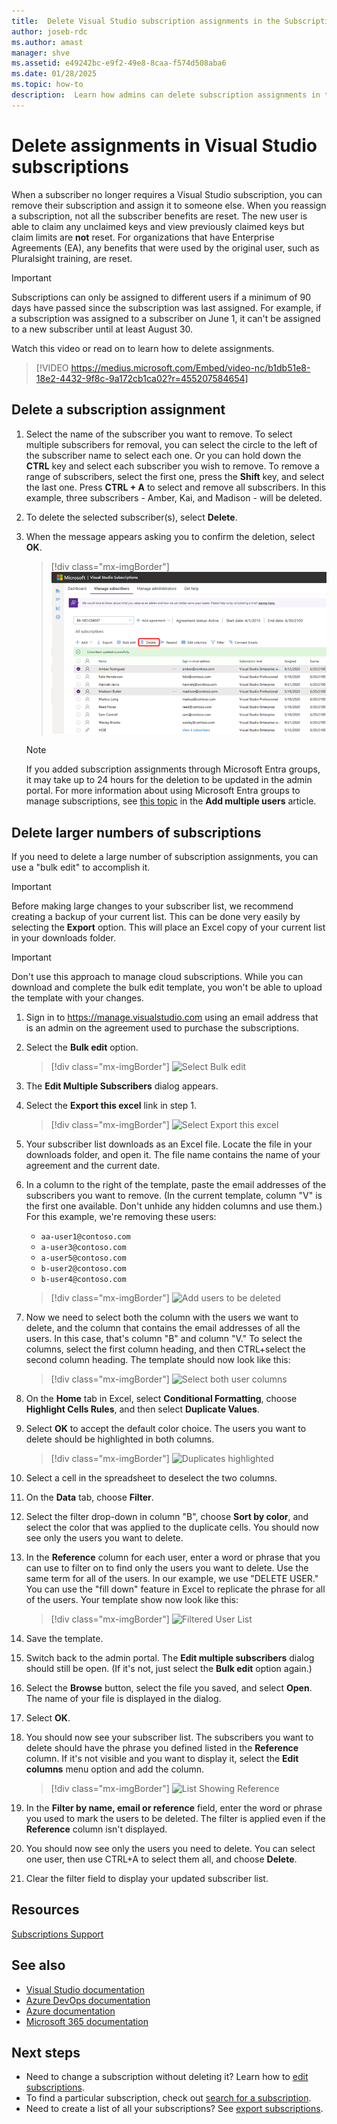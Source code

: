 ```yaml
---
title:  Delete Visual Studio subscription assignments in the Subscriptions Admin Portal
author: joseb-rdc
ms.author: amast
manager: shve
ms.assetid: e49242bc-e9f2-49e8-8caa-f574d508aba6
ms.date: 01/28/2025
ms.topic: how-to
description:  Learn how admins can delete subscription assignments in the Visual Studio Subscriptions Admin Portal.
---
```


# Delete assignments in Visual Studio subscriptions

When a subscriber no longer requires a Visual Studio subscription, you can remove their subscription and assign it to someone else. When you reassign a subscription, not all the subscriber benefits are reset. The new user is able to claim any unclaimed keys and view previously claimed keys but claim limits are **not** reset. For organizations that have Enterprise Agreements (EA), any benefits that were used by the original user, such as Pluralsight training, are reset. 

> [!IMPORTANT]
> Subscriptions can only be assigned to different users if a minimum of 90 days have passed since the subscription was last assigned. For example, if a subscription was assigned to a subscriber on June 1, it can't be assigned to a new subscriber until at least August 30. 

Watch this video or read on to learn how to delete assignments. 

> [!VIDEO https://medius.microsoft.com/Embed/video-nc/b1db51e8-18e2-4432-9f8c-9a172cb1ca02?r=455207584654]

## Delete a subscription assignment

1. Select the name of the subscriber you want to remove. To select multiple subscribers for removal, you can select the circle to the left of the subscriber name to select each one. Or you can hold down the **CTRL** key and select each subscriber you wish to remove. To remove a range of subscribers, select the first one, press the **Shift** key, and select the last one. Press **CTRL + A** to select and remove all subscribers. In this example, three subscribers - Amber, Kai, and Madison - will be deleted. 
2. To delete the selected subscriber(s), select **Delete**.
3. When the message appears asking you to confirm the deletion, select **OK**.
   > [!div class="mx-imgBorder"]
   > ![Delete subscribers](_img/delete-license/delete-subscribers.png "Screenshot of manage subscribers page in the admin portal. The Delete menu option is highlighted.")

   > [!NOTE]
   > If you added subscription assignments through Microsoft Entra groups, it may take up to 24 hours for the deletion to be updated in the admin portal. For more information about using Microsoft Entra groups to manage subscriptions, see [this topic](assign-license-bulk.md#use-entra-id-groups-to-assign-subscriptions) in the **Add multiple users** article. 

## Delete larger numbers of subscriptions

If you need to delete a large number of subscription assignments, you can use a "bulk edit" to accomplish it. 

  > [!IMPORTANT]
  > Before making large changes to your subscriber list, we recommend creating a backup of your current list. This can be done very easily by selecting the **Export** option. This will place an Excel copy of your current list in your downloads folder. 

  > [!IMPORTANT]
  > Don't use this approach to manage cloud subscriptions. While you can download and complete the bulk edit template, you won't be able to upload the template with your changes. 

1. Sign in to <https://manage.visualstudio.com> using an email address that is an 
admin on the agreement used to purchase the subscriptions.
0. Select the **Bulk edit** option. 
   > [!div class="mx-imgBorder"]
   > ![Select Bulk edit](_img/delete-license/bulk-edit-select.png "Screenshot of manage subscribers page in the admin portal. The Bulk edit menu option is highlighted.")

0. The **Edit Multiple Subscribers** dialog appears. 
0. Select the **Export this excel** link in step 1. 
   > [!div class="mx-imgBorder"]
   > ![Select Export this excel](_img/delete-license/export-this-excel-select.png "Screenshot of Edit multiple subscribers dialog. The Export this excel link in the first step is highlighted.")
   
0. Your subscriber list downloads as an Excel file. Locate the file in your downloads folder, and open it. The file name contains the name of your agreement and the current date.
0. In a column to the right of the template, paste the email addresses of the subscribers you want to remove. (In the current template, column "V" is the first one available. Don't unhide any hidden columns and use them.) For this example, we're removing these users:
    + `aa-user1@contoso.com`
    + `a-user3@contoso.com`
    + `a-user5@contoso.com`
    + `b-user2@contoso.com`
    + `b-user4@contoso.com`

   > [!div class="mx-imgBorder"]
   > ![Add users to be deleted](_img/delete-license/user-list-added.png "Screenshot of bulk edit template showing the users to be deleted listed in the right-most column. The list of users is highlighted.")

0. Now we need to select both the column with the users we want to delete, and the column that contains the email addresses of all the users. In this case, that's column "B" and column "V." To select the columns, select the first column heading, and then CTRL+select the second column heading. The template should now look like this:
   > [!div class="mx-imgBorder"]
   > ![Select both user columns](_img/delete-license/columns-selected.png "Screenshot of bulk edit template showing the columns for all users and the users to be deleted selected.")

0. On the **Home** tab in Excel, select **Conditional Formatting**, choose **Highlight Cells Rules**, and then select **Duplicate Values**.
0. Select **OK** to accept the default color choice. The users you want to delete should be highlighted in both columns. 
   > [!div class="mx-imgBorder"]
   > ![Duplicates highlighted](_img/delete-license/duplicates-highlighted.png "Screenshot of bulk edit template showing the columns for all users and the users to be deleted selected. The user names to be deleted are highlighted.")

0. Select a cell in the spreadsheet to deselect the two columns. 
0. On the **Data** tab, choose **Filter**.
0. Select the filter drop-down in column "B", choose **Sort by color**, and select the color that was applied to the duplicate cells. You should now see only the users you want to delete. 
0. In the **Reference** column for each user, enter a word or phrase that you can use to filter on to find only the users you want to delete. Use the same term for all of the users. In our example, we use "DELETE USER." You can use the "fill down" feature in Excel to replicate the phrase for all of the users. Your template show now look like this:
   > [!div class="mx-imgBorder"]
   > ![Filtered User List](_img/delete-license/reference-added.png "Screenshot of template showing the columns filtered by color. The phrase Delete User has been added to the reference field for each user.")

0. Save the template. 
0. Switch back to the admin portal. The **Edit multiple subscribers** dialog should still be open. (If it's not, just select the **Bulk edit** option again.) 
0. Select the **Browse** button, select the file you saved, and select **Open**. The name of your file is displayed in the dialog.
0. Select **OK**.
0. You should now see your subscriber list. The subscribers you want to delete should have the phrase you defined listed in the **Reference** column. If it's not visible and you want to display it, select the **Edit columns** menu option and add the column.
   > [!div class="mx-imgBorder"]
   > ![List Showing Reference](_img/delete-license/reference-list.png "Screenshot of subscriber list in the admin portal showing the addition of the reference term marking users to be deleted.")

0. In the **Filter by name, email or reference** field, enter the word or phrase you used to mark the users to be deleted. The filter is applied even if the **Reference** column isn't displayed.
0. You should now see only the users you need to delete. You can select one user, then use CTRL+A to select them all, and choose **Delete**.
0. Clear the filter field to display your updated subscriber list. 

## Resources

[Subscriptions Support](https://aka.ms/vsadminhelp)

## See also

+ [Visual Studio documentation](/visualstudio/)
+ [Azure DevOps documentation](/azure/devops/)
+ [Azure documentation](/azure/)
+ [Microsoft 365 documentation](/microsoft-365/)

## Next steps

+ Need to change a subscription without deleting it? Learn how to [edit subscriptions](edit-license.md).
+ To find a particular subscription, check out [search for a subscription](search-license.md).
+ Need to create a list of all your subscriptions? See [export subscriptions](exporting-subscriptions.md).
